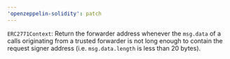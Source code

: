 ```yaml
---
'openzeppelin-solidity': patch
---
```


`ERC2771Context`: Return the forwarder address whenever the `msg.data` of a calls originating from a trusted forwarder is not long enough to contain the request signer address (i.e. `msg.data.length` is less than 20 bytes).
